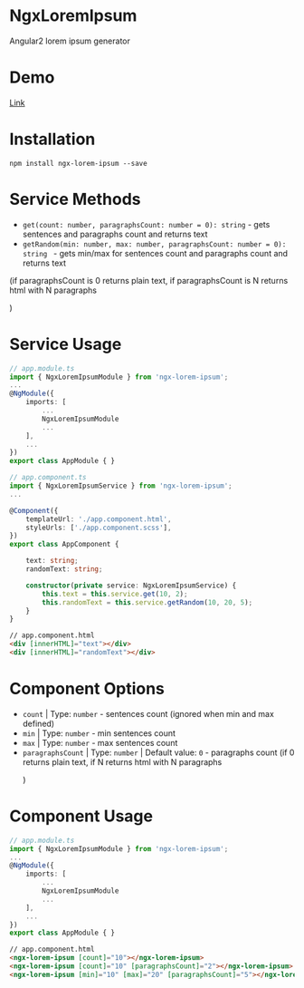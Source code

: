# NgxLoremIpsum
Angular2 lorem ipsum generator

# Demo
[Link](https://lukasz-galka.github.io/ngx-lorem-ipsum-demo/)

# Installation
```npm install ngx-lorem-ipsum --save```

# Service Methods
- `get(count: number, paragraphsCount: number = 0): string` - gets sentences and paragraphs count and returns text
- `getRandom(min: number, max: number, paragraphsCount: number = 0): string ` - gets min/max for sentences count and paragraphs count and returns text 

(if paragraphsCount is 0 returns plain text, if paragraphsCount is N returns html with N paragraphs <p>)

# Service Usage
````ts
// app.module.ts
import { NgxLoremIpsumModule } from 'ngx-lorem-ipsum';
...
@NgModule({
    imports: [
        ...
        NgxLoremIpsumModule
        ...
    ],
    ...
})
export class AppModule { }
````

````ts
// app.component.ts
import { NgxLoremIpsumService } from 'ngx-lorem-ipsum';
...

@Component({
    templateUrl: './app.component.html',
    styleUrls: ['./app.component.scss'],
})
export class AppComponent {    

    text: string;
    randomText: string;

    constructor(private service: NgxLoremIpsumService) {
        this.text = this.service.get(10, 2);
        this.randomText = this.service.getRandom(10, 20, 5);
    }
}

````

````html
// app.component.html
<div [innerHTML]="text"></div>
<div [innerHTML]="randomText"></div>
````

# Component Options
- `count` | Type: `number` - sentences count (ignored when min and max defined)
- `min` | Type: `number` - min sentences count
- `max` | Type: `number` - max sentences count
- `paragraphsCount` | Type: `number` | Default value: `0` - paragraphs count (if 0 returns plain text, if N returns html with N paragraphs <p>)

# Component Usage
````ts
// app.module.ts
import { NgxLoremIpsumModule } from 'ngx-lorem-ipsum';
...
@NgModule({
    imports: [
        ...
        NgxLoremIpsumModule
        ...
    ],
    ...
})
export class AppModule { }
````

````html
// app.component.html
<ngx-lorem-ipsum [count]="10"></ngx-lorem-ipsum>
<ngx-lorem-ipsum [count]="10" [paragraphsCount]="2"></ngx-lorem-ipsum>
<ngx-lorem-ipsum [min]="10" [max]="20" [paragraphsCount]="5"></ngx-lorem-ipsum>
````
